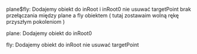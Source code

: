 plane\$fly: Dodajemy obiekt do inRoot i inRoot0 nie usuwać targetPoint brak przełączania między plane a fly obiektem ( tutaj zostawaim wolną rękę przyszłym pokoleniom )

plane: Dodajemy obiekt do inRoot0

fly: Dodajemy obiekt do inRoot nie usuwać targetPoint
